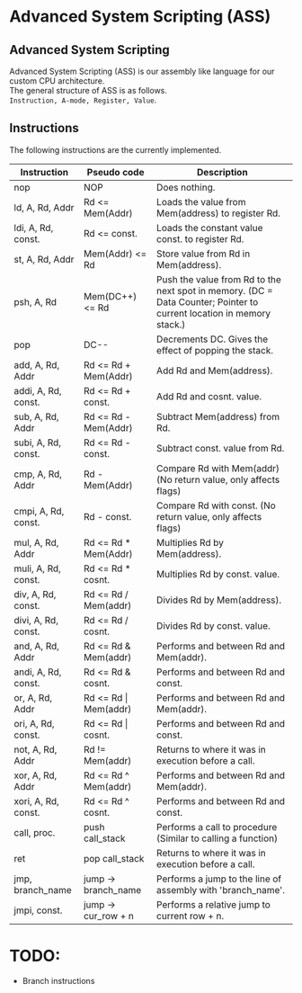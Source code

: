 # Advanced System Scripting (ASS)

## Advanced System Scripting
Advanced System Scripting (ASS) is our assembly like language for our custom CPU architecture.  
The general structure of ASS is as follows.  
`Instruction, A-mode, Register, Value`.

## Instructions

The following instructions are the currently implemented.

| Instruction         | Pseudo code           | Description                                                     |
| ------------------- | --------------------- | --------------------------------------------------------------- |
| nop                 | NOP                   | Does nothing.                                                   |
| ld, A, Rd, Addr     | Rd <= Mem(Addr)       | Loads the value from Mem(address) to register Rd.               |
| ldi, A, Rd, const.  | Rd <= const.          | Loads the constant value const. to register Rd.                 |
| st, A, Rd, Addr     | Mem(Addr) <= Rd       | Store value from Rd in Mem(address).                            |
| psh, A, Rd          | Mem(DC++) <= Rd       | Push the value from Rd to the next spot in memory. (DC = Data Counter; Pointer to current location in memory stack.) |
| pop                 | DC--                  | Decrements DC. Gives the effect of popping the stack.           |
| add, A, Rd, Addr    | Rd <= Rd + Mem(Addr)  | Add Rd and Mem(address).                                        |
| addi, A, Rd, const. | Rd <= Rd + const.     | Add Rd and cosnt. value.                                        |
| sub, A, Rd, Addr    | Rd <= Rd - Mem(Addr)  | Subtract Mem(address) from Rd.                                  |
| subi, A, Rd, const. | Rd <= Rd - const.     | Subtract const. value from Rd.                                  |
| cmp, A, Rd, Addr    | Rd - Mem(Addr)        | Compare Rd with Mem(addr) (No return value, only affects flags) |
| cmpi, A, Rd, const. | Rd - const.           | Compare Rd with const. (No return value, only affects flags)    |
| mul, A, Rd, Addr    | Rd <= Rd * Mem(Addr)  | Multiplies Rd by Mem(address).                                  |
| muli, A, Rd, const. | Rd <= Rd * cosnt.     | Multiplies Rd by const. value.                                  |
| div, A, Rd, const.  | Rd <= Rd / Mem(addr)  | Divides Rd by Mem(address).                                     |
| divi, A, Rd, const. | Rd <= Rd / cosnt.     | Divides Rd by const. value.                                     |
| and, A, Rd, Addr    | Rd <= Rd & Mem(addr)  | Performs and between Rd and Mem(addr).                          |
| andi, A, Rd, const. | Rd <= Rd & cosnt.     | Performs and between Rd and const.                              |
| or, A, Rd, Addr     | Rd <= Rd \| Mem(addr) | Performs and between Rd and Mem(addr).                          |
| ori, A, Rd, const.  | Rd <= Rd \| cosnt.    | Performs and between Rd and const.                              |
| not, A, Rd, Addr    | Rd != Mem(addr)       | Returns to where it was in execution before a call.             |
| xor, A, Rd, Addr    | Rd <= Rd ^ Mem(addr) | Performs and between Rd and Mem(addr).                          |
| xori, A, Rd, const. | Rd <= Rd ^ cosnt.    | Performs and between Rd and const.                              |
| call, proc.         | push call_stack       | Performs a call to procedure (Similar to calling a function)    |
| ret                 | pop call_stack        | Returns to where it was in execution before a call.             |
| jmp, branch_name    | jump -> branch_name   | Performs a jump to the line of assembly with 'branch_name'.     |
| jmpi, const.        | jump -> cur_row + n   | Performs a relative jump to current row + n.                    |

# TODO:
 - Branch instructions
